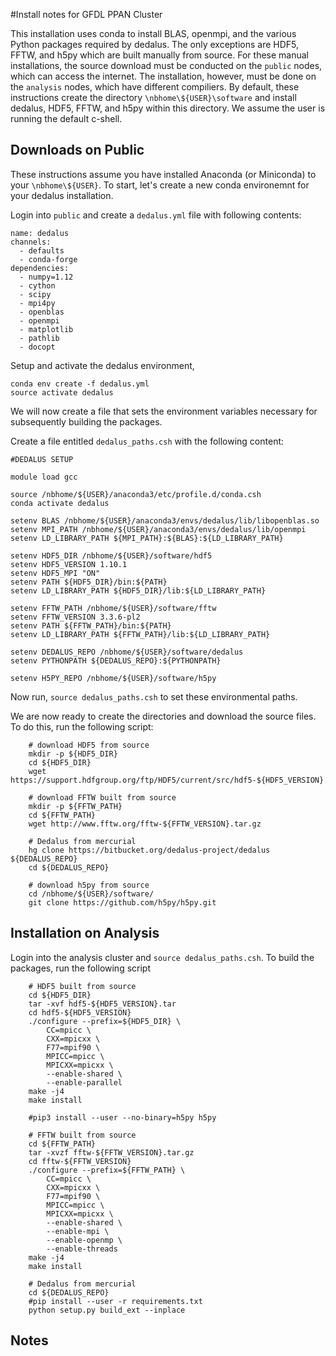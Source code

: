 #Install notes for GFDL PPAN Cluster 

This installation uses conda to install BLAS, openmpi, and the various Python packages required by dedalus. The only exceptions are HDF5, FFTW, and h5py which are built manually from source. For these manual installations, the source download must be conducted on the `public` nodes, which can access the internet. The installation, however, must be done on the `analysis` nodes, which have different compiliers. By default, these instructions create the directory ``\nbhome\${USER}\software`` and install dedalus, HDF5, FFTW, and h5py within this directory. We assume the user is running the default c-shell. 

Downloads on Public 
-------------------

These instructions assume you have installed Anaconda (or Miniconda) to your ``\nbhome\${USER}``. To start, let's create a new conda environemnt for your dedalus installation. 

Login into ``public`` and create a  ``dedalus.yml`` file with following contents:

```
name: dedalus 
channels:
  - defaults
  - conda-forge 
dependencies:
  - numpy=1.12 
  - cython 
  - scipy 
  - mpi4py 
  - openblas 
  - openmpi 
  - matplotlib
  - pathlib
  - docopt
```

Setup and activate the dedalus environment, 
```
conda env create -f dedalus.yml
source activate dedalus 
```

We will now create a file that sets the environment variables necessary for subsequently building the packages.

Create a file entitled ``dedalus_paths.csh`` with the following content:
```
#DEDALUS SETUP

module load gcc

source /nbhome/${USER}/anaconda3/etc/profile.d/conda.csh
conda activate dedalus

setenv BLAS /nbhome/${USER}/anaconda3/envs/dedalus/lib/libopenblas.so
setenv MPI_PATH /nbhome/${USER}/anaconda3/envs/dedalus/lib/openmpi
setenv LD_LIBRARY_PATH ${MPI_PATH}:${BLAS}:${LD_LIBRARY_PATH}

setenv HDF5_DIR /nbhome/${USER}/software/hdf5
setenv HDF5_VERSION 1.10.1
setenv HDF5_MPI "ON"
setenv PATH ${HDF5_DIR}/bin:${PATH}
setenv LD_LIBRARY_PATH ${HDF5_DIR}/lib:${LD_LIBRARY_PATH}

setenv FFTW_PATH /nbhome/${USER}/software/fftw
setenv FFTW_VERSION 3.3.6-pl2
setenv PATH ${FFTW_PATH}/bin:${PATH}
setenv LD_LIBRARY_PATH ${FFTW_PATH}/lib:${LD_LIBRARY_PATH}

setenv DEDALUS_REPO /nbhome/${USER}/software/dedalus
setenv PYTHONPATH ${DEDALUS_REPO}:${PYTHONPATH}

setenv H5PY_REPO /nbhome/${USER}/software/h5py
```

Now run, ``source dedalus_paths.csh`` to set these environmental paths. 
 
We are now ready to create the directories and download the source files. To do this, run the following script:
 
```
    # download HDF5 from source
    mkdir -p ${HDF5_DIR}
    cd ${HDF5_DIR}
    wget https://support.hdfgroup.org/ftp/HDF5/current/src/hdf5-${HDF5_VERSION}.tar

    # download FFTW built from source
    mkdir -p ${FFTW_PATH}
    cd ${FFTW_PATH}
    wget http://www.fftw.org/fftw-${FFTW_VERSION}.tar.gz

    # Dedalus from mercurial
    hg clone https://bitbucket.org/dedalus-project/dedalus ${DEDALUS_REPO}
    cd ${DEDALUS_REPO}

    # download h5py from source
    cd /nbhome/${USER}/software/
	git clone https://github.com/h5py/h5py.git
```

Installation on Analysis
------------------------
Login into the analysis cluster and  ``source dedalus_paths.csh``. To build the packages, run the following script 

```
    # HDF5 built from source
    cd ${HDF5_DIR}
    tar -xvf hdf5-${HDF5_VERSION}.tar
    cd hdf5-${HDF5_VERSION}
    ./configure --prefix=${HDF5_DIR} \
        CC=mpicc \
        CXX=mpicxx \
        F77=mpif90 \
        MPICC=mpicc \
        MPICXX=mpicxx \
        --enable-shared \
        --enable-parallel
    make -j4
    make install
    
    #pip3 install --user --no-binary=h5py h5py

    # FFTW built from source
    cd ${FFTW_PATH}
    tar -xvzf fftw-${FFTW_VERSION}.tar.gz
    cd fftw-${FFTW_VERSION}
    ./configure --prefix=${FFTW_PATH} \
        CC=mpicc \
        CXX=mpicxx \
        F77=mpif90 \
        MPICC=mpicc \
        MPICXX=mpicxx \
        --enable-shared \
        --enable-mpi \
        --enable-openmp \
        --enable-threads
    make -j4
    make install

    # Dedalus from mercurial
    cd ${DEDALUS_REPO}
    #pip install --user -r requirements.txt
    python setup.py build_ext --inplace
```

Notes
-----

